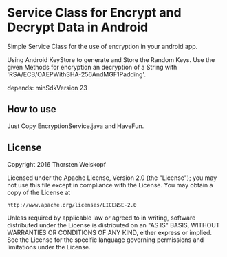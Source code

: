 # Service Class for Encrypt and Decrypt Data in Android

Simple Service Class for the use of encryption in your android app. 

Using Android KeyStore to generate and Store the Random Keys. 
Use the given Methods for encryption an decryption of a String with 'RSA/ECB/OAEPWithSHA-256AndMGF1Padding'.

depends:
minSdkVersion 23

## How to use

Just Copy EncryptionService.java and HaveFun.

## License

Copyright 2016 Thorsten Weiskopf

Licensed under the Apache License, Version 2.0 (the "License");
you may not use this file except in compliance with the License.
You may obtain a copy of the License at

    http://www.apache.org/licenses/LICENSE-2.0

Unless required by applicable law or agreed to in writing, software
distributed under the License is distributed on an "AS IS" BASIS,
WITHOUT WARRANTIES OR CONDITIONS OF ANY KIND, either express or implied.
See the License for the specific language governing permissions and
limitations under the License.
